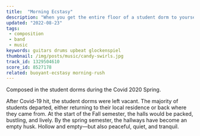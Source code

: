 ```yaml
---
title:  "Morning Ecstasy"
description: "When you get the entire floor of a student dorm to yourself."
updated: "2022-08-23"
tags:
 - composition
 - band
 - music
keywords: guitars drums upbeat glockenspiel
thumbnail: /img/posts/music/candy-swirls.jpg
track_id: 1329504610
score_id: 8527178
related: buoyant-ecstasy morning-rush
---
```


Composed in the student dorms during the Covid 2020 Spring.

After Covid-19 hit, the student dorms were left vacant. The majority of students departed, either returning to their local residence or back where they came from. At the start of the Fall semester, the halls would be packed, bustling, and lively. By the spring semester, the hallways have become an empty husk. Hollow and empty—but also peaceful, quiet, and tranquil.

